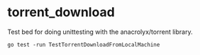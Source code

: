 # torrent_download

Test bed for doing unittesting with the anacrolyx/torrent library.

```
go test -run TestTorrentDownloadFromLocalMachine
```

